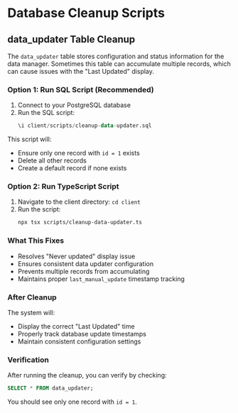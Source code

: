 # Database Cleanup Scripts

## data_updater Table Cleanup

The `data_updater` table stores configuration and status information for the data manager. Sometimes this table can accumulate multiple records, which can cause issues with the "Last Updated" display.

### Option 1: Run SQL Script (Recommended)

1. Connect to your PostgreSQL database
2. Run the SQL script:
   ```sql
   \i client/scripts/cleanup-data-updater.sql
   ```

This script will:
- Ensure only one record with `id = 1` exists
- Delete all other records
- Create a default record if none exists

### Option 2: Run TypeScript Script

1. Navigate to the client directory: `cd client`
2. Run the script:
   ```bash
   npx tsx scripts/cleanup-data-updater.ts
   ```

### What This Fixes

- Resolves "Never updated" display issue
- Ensures consistent data updater configuration
- Prevents multiple records from accumulating
- Maintains proper `last_manual_update` timestamp tracking

### After Cleanup

The system will:
- Display the correct "Last Updated" time
- Properly track database update timestamps
- Maintain consistent configuration settings

### Verification

After running the cleanup, you can verify by checking:
```sql
SELECT * FROM data_updater;
```

You should see only one record with `id = 1`.
